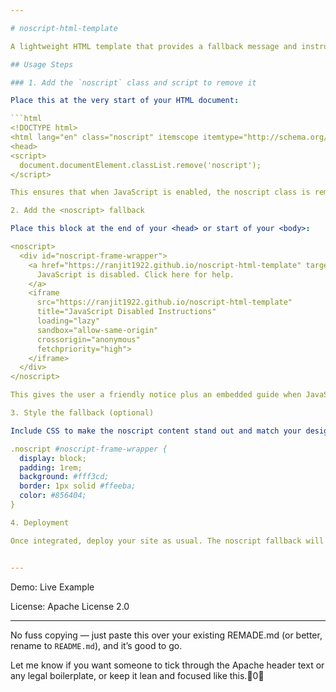 ```yaml
---

# noscript-html-template

A lightweight HTML template that provides a fallback message and instructions for users with JavaScript disabled.

## Usage Steps

### 1. Add the `noscript` class and script to remove it

Place this at the very start of your HTML document:

```html
<!DOCTYPE html>
<html lang="en" class="noscript" itemscope itemtype="http://schema.org/WebPage">
<head>
<script>
  document.documentElement.classList.remove('noscript');
</script>

This ensures that when JavaScript is enabled, the noscript class is removed from the <html> element.

2. Add the <noscript> fallback

Place this block at the end of your <head> or start of your <body>:

<noscript>
  <div id="noscript-frame-wrapper">
    <a href="https://ranjit1922.github.io/noscript-html-template" target="_blank" rel="noopener" id="noscript-link">
      JavaScript is disabled. Click here for help.
    </a>
    <iframe
      src="https://ranjit1922.github.io/noscript-html-template"
      title="JavaScript Disabled Instructions"
      loading="lazy"
      sandbox="allow-same-origin"
      crossorigin="anonymous"
      fetchpriority="high">
    </iframe>
  </div>
</noscript>

This gives the user a friendly notice plus an embedded guide when JavaScript is disabled.

3. Style the fallback (optional)

Include CSS to make the noscript content stand out and match your design:

.noscript #noscript-frame-wrapper {
  display: block;
  padding: 1rem;
  background: #fff3cd;
  border: 1px solid #ffeeba;
  color: #856404;
}

4. Deployment

Once integrated, deploy your site as usual. The noscript fallback will appear selectively for users without JavaScript.


---
```


Demo: Live Example

License: Apache License 2.0

---

No fuss copying — just paste this over your existing REMADE.md (or better, rename to `README.md`), and it’s good to go.

Let me know if you want someone to tick through the Apache header text or any legal boilerplate, or keep it lean and focused like this.0

